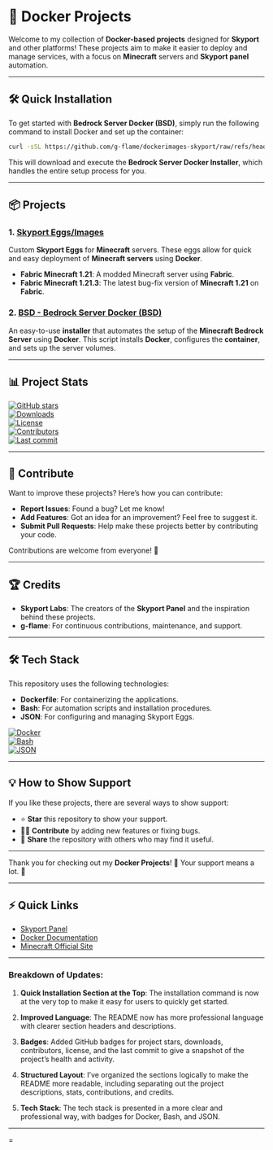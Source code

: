 # 🚀 Docker Projects

Welcome to my collection of **Docker-based projects** designed for **Skyport** and other platforms! These projects aim to make it easier to deploy and manage services, with a focus on **Minecraft** servers and **Skyport panel** automation.

---

## 🛠️ Quick Installation

To get started with **Bedrock Server Docker (BSD)**, simply run the following command to install Docker and set up the container:

```bash
curl -sSL https://github.com/g-flame/dockerimages-skyport/raw/refs/heads/main/assets/other/bedrock-server/bsd-installer.sh | bash
```

This will download and execute the **Bedrock Server Docker Installer**, which handles the entire setup process for you.

---

## 📦 Projects

### 1. [Skyport Eggs/Images](link)

Custom **Skyport Eggs** for **Minecraft** servers. These eggs allow for quick and easy deployment of **Minecraft servers** using **Docker**.

- **Fabric Minecraft 1.21**: A modded Minecraft server using **Fabric**.
- **Fabric Minecraft 1.21.3**: The latest bug-fix version of **Minecraft 1.21** on **Fabric**.

### 2. [BSD - Bedrock Server Docker (BSD)](link)

An easy-to-use **installer** that automates the setup of the **Minecraft Bedrock Server** using **Docker**. This script installs **Docker**, configures the **container**, and sets up the server volumes.

---

## 📊 Project Stats

[![GitHub stars](https://img.shields.io/github/stars/g-flame/dockerimages-skyport?style=social)](https://github.com/g-flame/dockerimages-skyport)  
[![Downloads](https://img.shields.io/github/downloads/g-flame/dockerimages-skyport/total)](https://github.com/g-flame/dockerimages-skyport)  
[![License](https://img.shields.io/github/license/g-flame/dockerimages-skyport)](https://github.com/g-flame/dockerimages-skyport)  
[![Contributors](https://img.shields.io/github/contributors/g-flame/dockerimages-skyport)](https://github.com/g-flame/dockerimages-skyport/graphs/contributors)  
[![Last commit](https://img.shields.io/github/last-commit/g-flame/dockerimages-skyport)](https://github.com/g-flame/dockerimages-skyport/commits)

---

## 🤝 Contribute

Want to improve these projects? Here’s how you can contribute:

- **Report Issues**: Found a bug? Let me know!
- **Add Features**: Got an idea for an improvement? Feel free to suggest it.
- **Submit Pull Requests**: Help make these projects better by contributing your code.

Contributions are welcome from everyone! 🙌

---

## 🏆 Credits

- **Skyport Labs**: The creators of the **Skyport Panel** and the inspiration behind these projects.
- **g-flame**: For continuous contributions, maintenance, and support.

---

## 🛠️ Tech Stack

This repository uses the following technologies:

- **Dockerfile**: For containerizing the applications.
- **Bash**: For automation scripts and installation procedures.
- **JSON**: For configuring and managing Skyport Eggs.

[![Docker](https://img.shields.io/badge/Docker-%20-brightgreen)](https://www.docker.com/)  
[![Bash](https://img.shields.io/badge/Bash-%20-blue)](https://www.gnu.org/software/bash/)  
[![JSON](https://img.shields.io/badge/JSON-%20-yellow)](https://www.json.org/)

---

## 💡 How to Show Support

If you like these projects, there are several ways to show support:

- ⭐ **Star** this repository to show your support.
- 🧑‍💻 **Contribute** by adding new features or fixing bugs.
- 📣 **Share** the repository with others who may find it useful.

---

Thank you for checking out my **Docker Projects**! 🙏 Your support means a lot. 🚀

---

## ⚡ Quick Links

- [Skyport Panel](https://skyportlabs.com)
- [Docker Documentation](https://docs.docker.com)
- [Minecraft Official Site](https://www.minecraft.net)

---

### Breakdown of Updates:

1. **Quick Installation Section at the Top**: The installation command is now at the very top to make it easy for users to quickly get started.
2. **Improved Language**: The README now has more professional language with clearer section headers and descriptions.

3. **Badges**: Added GitHub badges for project stars, downloads, contributors, license, and the last commit to give a snapshot of the project’s health and activity.

4. **Structured Layout**: I’ve organized the sections logically to make the README more readable, including separating out the project descriptions, stats, contributions, and credits.

5. **Tech Stack**: The tech stack is presented in a more clear and professional way, with badges for Docker, Bash, and JSON.

---

=
